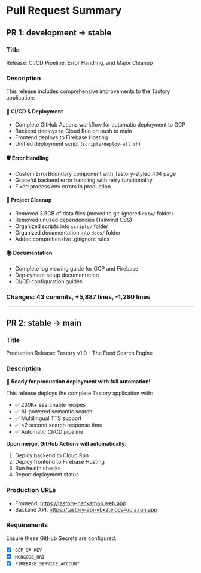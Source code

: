 # Pull Request Summary

## PR 1: development → stable

### Title

Release: CI/CD Pipeline, Error Handling, and Major Cleanup

### Description

This release includes comprehensive improvements to the Tastory application:

#### 🚀 CI/CD & Deployment

- Complete GitHub Actions workflow for automatic deployment to GCP
- Backend deploys to Cloud Run on push to main
- Frontend deploys to Firebase Hosting
- Unified deployment script (`scripts/deploy-all.sh`)

#### 🛡️ Error Handling

- Custom ErrorBoundary component with Tastory-styled 404 page
- Graceful backend error handling with retry functionality
- Fixed process.env errors in production

#### 🧹 Project Cleanup

- Removed 3.5GB of data files (moved to git-ignored `data/` folder)
- Removed unused dependencies (Tailwind CSS)
- Organized scripts into `scripts/` folder
- Organized documentation into `docs/` folder
- Added comprehensive .gitignore rules

#### 📚 Documentation

- Complete log viewing guide for GCP and Firebase
- Deployment setup documentation
- CI/CD configuration guides

### Changes: 43 commits, +5,887 lines, -1,280 lines

---

## PR 2: stable → main

### Title

Production Release: Tastory v1.0 - The Food Search Engine

### Description

🎉 **Ready for production deployment with full automation!**

This release deploys the complete Tastory application with:

- ✅ 230K+ searchable recipes
- ✅ AI-powered semantic search
- ✅ Multilingual TTS support
- ✅ <2 second search response time
- ✅ Automatic CI/CD pipeline

**Upon merge, GitHub Actions will automatically:**

1. Deploy backend to Cloud Run
2. Deploy frontend to Firebase Hosting
3. Run health checks
4. Report deployment status

### Production URLs

- Frontend: https://tastory-hackathon.web.app
- Backend API: https://tastory-api-vbx2teipca-uc.a.run.app

### Requirements

Ensure these GitHub Secrets are configured:

- [x] `GCP_SA_KEY`
- [x] `MONGODB_URI`
- [x] `FIREBASE_SERVICE_ACCOUNT`
